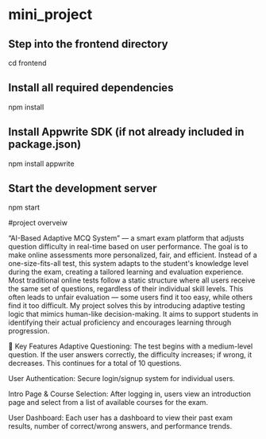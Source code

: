 # mini_project

## Step into the frontend directory
cd frontend

## Install all required dependencies
npm install

## Install Appwrite SDK (if not already included in package.json)
npm install appwrite

## Start the development server
npm start


#project overveiw

“AI-Based Adaptive MCQ System” — a smart exam platform that adjusts question difficulty in real-time based on user performance. The goal is to make online assessments more personalized, fair, and efficient. Instead of a one-size-fits-all test, this system adapts to the student's knowledge level during the exam, creating a tailored learning and evaluation experience.
Most traditional online tests follow a static structure where all users receive the same set of questions, regardless of their individual skill levels. This often leads to unfair evaluation — some users find it too easy, while others find it too difficult. My project solves this by introducing adaptive testing logic that mimics human-like decision-making. It aims to support students in identifying their actual proficiency and encourages learning through progression.

🔹 Key Features
Adaptive Questioning: The test begins with a medium-level question. If the user answers correctly, the difficulty increases; if wrong, it decreases. This continues for a total of 10 questions.

User Authentication: Secure login/signup system for individual users.

Intro Page & Course Selection: After logging in, users view an introduction page and select from a list of available courses for the exam.

User Dashboard: Each user has a dashboard to view their past exam results, number of correct/wrong answers, and performance trends.
